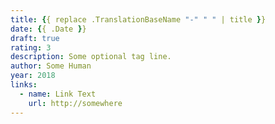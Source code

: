 ```yaml
---
title: {{ replace .TranslationBaseName "-" " " | title }}
date: {{ .Date }}
draft: true
rating: 3
description: Some optional tag line.
author: Some Human
year: 2018
links:
  - name: Link Text
    url: http://somewhere
---
```

